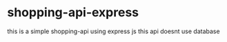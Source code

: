 # shopping-api-express
this is a simple shopping-api using express js this api doesnt use database

